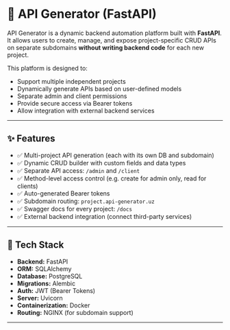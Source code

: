 # 🚀 API Generator (FastAPI)

API Generator is a dynamic backend automation platform built with **FastAPI**.  
It allows users to create, manage, and expose project-specific CRUD APIs on separate subdomains **without writing backend code** for each new project.

This platform is designed to:
- Support multiple independent projects
- Dynamically generate APIs based on user-defined models
- Separate admin and client permissions
- Provide secure access via Bearer tokens
- Allow integration with external backend services

---

## ✨ Features

- ✅ Multi-project API generation (each with its own DB and subdomain)
- ✅ Dynamic CRUD builder with custom fields and data types
- ✅ Separate API access: `/admin` and `/client`
- ✅ Method-level access control (e.g. create for admin only, read for clients)
- ✅ Auto-generated Bearer tokens
- ✅ Subdomain routing: `project.api-generator.uz`
- ✅ Swagger docs for every project: `/docs`
- ✅ External backend integration (connect third-party services)

---

## 🧱 Tech Stack

- **Backend:** FastAPI
- **ORM:** SQLAlchemy
- **Database:** PostgreSQL
- **Migrations:** Alembic
- **Auth:** JWT (Bearer Tokens)
- **Server:** Uvicorn
- **Containerization:** Docker
- **Routing:** NGINX (for subdomain support)

---
